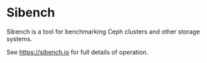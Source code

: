 # Sibench

Sibench is a tool for benchmarking Ceph clusters and other storage systems.  

See https://sibench.io for full details of operation.
